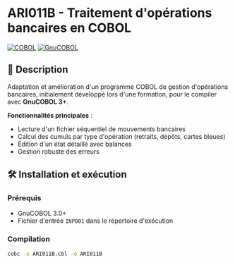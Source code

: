 # ARI011B - Traitement d'opérations bancaires en COBOL

[![COBOL](https://img.shields.io/badge/Language-COBOL-blue)](https://gnucobol.sourceforge.io/)
[![GnuCOBOL](https://img.shields.io/badge/Compiler-GnuCOBOL-green)](https://sourceforge.net/projects/gnucobol/)

## 📝 Description

Adaptation et amélioration d'un programme COBOL de gestion d'opérations bancaires, initialement développé lors d'une formation, pour le compiler avec **GnuCOBOL 3+**.

**Fonctionnalités principales** :
- Lecture d'un fichier séquentiel de mouvements bancaires
- Calcul des cumuls par type d'opération (retraits, dépôts, cartes bleues)
- Édition d'un état détaillé avec balances
- Gestion robuste des erreurs


## 🛠 Installation et exécution

### Prérequis
- GnuCOBOL 3.0+
- Fichier d'entrée `INP001` dans le répertoire d'exécution

### Compilation
```bash
cobc -x ARI011B.cbl -o ARI011B